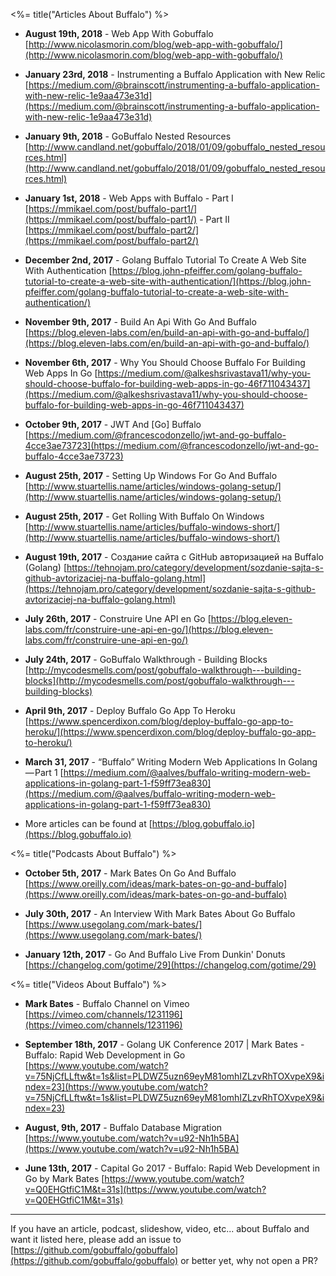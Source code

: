 <%= title("Articles About Buffalo") %>

* **August 19th, 2018** - Web App With Gobuffalo [http://www.nicolasmorin.com/blog/web-app-with-gobuffalo/](http://www.nicolasmorin.com/blog/web-app-with-gobuffalo/)

* **January 23rd, 2018** - Instrumenting a Buffalo Application with New Relic [https://medium.com/@brainscott/instrumenting-a-buffalo-application-with-new-relic-1e9aa473e31d](https://medium.com/@brainscott/instrumenting-a-buffalo-application-with-new-relic-1e9aa473e31d)

* **January 9th, 2018** - GoBuffalo Nested Resources [http://www.candland.net/gobuffalo/2018/01/09/gobuffalo_nested_resources.html](http://www.candland.net/gobuffalo/2018/01/09/gobuffalo_nested_resources.html)

* **January 1st, 2018** - Web Apps with Buffalo - Part I [https://mmikael.com/post/buffalo-part1/](https://mmikael.com/post/buffalo-part1/) - Part II [https://mmikael.com/post/buffalo-part2/](https://mmikael.com/post/buffalo-part2/)

* **December 2nd, 2017** - Golang Buffalo Tutorial To Create A Web Site With Authentication [https://blog.john-pfeiffer.com/golang-buffalo-tutorial-to-create-a-web-site-with-authentication/](https://blog.john-pfeiffer.com/golang-buffalo-tutorial-to-create-a-web-site-with-authentication/)

* **November 9th, 2017** - Build An Api With Go And Buffalo [https://blog.eleven-labs.com/en/build-an-api-with-go-and-buffalo/](https://blog.eleven-labs.com/en/build-an-api-with-go-and-buffalo/)

* **November 6th, 2017** - Why You Should Choose Buffalo For Building Web Apps In Go [https://medium.com/@alkeshsrivastava11/why-you-should-choose-buffalo-for-building-web-apps-in-go-46f711043437](https://medium.com/@alkeshsrivastava11/why-you-should-choose-buffalo-for-building-web-apps-in-go-46f711043437)

* **October 9th, 2017** - JWT And [Go] Buffalo [https://medium.com/@francescodonzello/jwt-and-go-buffalo-4cce3ae73723](https://medium.com/@francescodonzello/jwt-and-go-buffalo-4cce3ae73723)

* **August 25th, 2017** - Setting Up Windows For Go And Buffalo [http://www.stuartellis.name/articles/windows-golang-setup/](http://www.stuartellis.name/articles/windows-golang-setup/)

* **August 25th, 2017** - Get Rolling With Buffalo On Windows [http://www.stuartellis.name/articles/buffalo-windows-short/](http://www.stuartellis.name/articles/buffalo-windows-short/)

* **August 19th, 2017** - Создание сайта с GitHub авторизацией на Buffalo (Golang) [https://tehnojam.pro/category/development/sozdanie-sajta-s-github-avtorizaciej-na-buffalo-golang.html](https://tehnojam.pro/category/development/sozdanie-sajta-s-github-avtorizaciej-na-buffalo-golang.html)

* **July 26th, 2017** - Construire Une API en Go [https://blog.eleven-labs.com/fr/construire-une-api-en-go/](https://blog.eleven-labs.com/fr/construire-une-api-en-go/)

* **July 24th, 2017** - GoBuffalo Walkthrough - Building Blocks [http://mycodesmells.com/post/gobuffalo-walkthrough---building-blocks](http://mycodesmells.com/post/gobuffalo-walkthrough---building-blocks)

* **April 9th, 2017** - Deploy Buffalo Go App To Heroku [https://www.spencerdixon.com/blog/deploy-buffalo-go-app-to-heroku/](https://www.spencerdixon.com/blog/deploy-buffalo-go-app-to-heroku/)

* **March 31, 2017** - “Buffalo” Writing Modern Web Applications In Golang — Part 1 [https://medium.com/@aalves/buffalo-writing-modern-web-applications-in-golang-part-1-f59ff73ea830](https://medium.com/@aalves/buffalo-writing-modern-web-applications-in-golang-part-1-f59ff73ea830)

* More articles can be found at [https://blog.gobuffalo.io](https://blog.gobuffalo.io)

<%= title("Podcasts About Buffalo") %>

* **October 5th, 2017** - Mark Bates On Go And Buffalo [https://www.oreilly.com/ideas/mark-bates-on-go-and-buffalo](https://www.oreilly.com/ideas/mark-bates-on-go-and-buffalo)

* **July 30th, 2017** - An Interview With Mark Bates About Go Buffalo [https://www.usegolang.com/mark-bates/](https://www.usegolang.com/mark-bates/)

* **January 12th, 2017** - Go And Buffalo Live From Dunkin' Donuts [https://changelog.com/gotime/29](https://changelog.com/gotime/29)

<%= title("Videos About Buffalo") %>

* **Mark Bates** - Buffalo Channel on Vimeo [https://vimeo.com/channels/1231196](https://vimeo.com/channels/1231196)

* **September 18th, 2017** - Golang UK Conference 2017 | Mark Bates - Buffalo: Rapid Web Development in Go [https://www.youtube.com/watch?v=75NjCfLLftw&t=1s&list=PLDWZ5uzn69eyM81omhIZLzvRhTOXvpeX9&index=23](https://www.youtube.com/watch?v=75NjCfLLftw&t=1s&list=PLDWZ5uzn69eyM81omhIZLzvRhTOXvpeX9&index=23)

* **August, 9th, 2017** - Buffalo Database Migration [https://www.youtube.com/watch?v=u92-Nh1h5BA](https://www.youtube.com/watch?v=u92-Nh1h5BA)

* **June 13th, 2017** - Capital Go 2017 - Buffalo: Rapid Web Development in Go by Mark Bates [https://www.youtube.com/watch?v=Q0EHGtfiC1M&t=31s](https://www.youtube.com/watch?v=Q0EHGtfiC1M&t=31s)

---

If you have an article, podcast, slideshow, video, etc... about Buffalo and want it listed here, please add an issue to [https://github.com/gobuffalo/gobuffalo](https://github.com/gobuffalo/gobuffalo) or better yet, why not open a PR?
